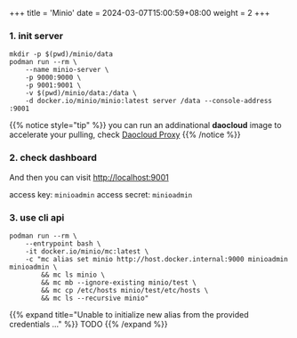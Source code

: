+++
title = 'Minio'
date = 2024-03-07T15:00:59+08:00
weight = 2
+++



### 1. init server
```shell
mkdir -p $(pwd)/minio/data
podman run --rm \
    --name minio-server \
    -p 9000:9000 \
    -p 9001:9001 \
    -v $(pwd)/minio/data:/data \
    -d docker.io/minio/minio:latest server /data --console-address :9001
```

{{% notice style="tip" %}}
you can run an addinational **daocloud** image to accelerate your pulling, check [Daocloud Proxy](daocloud/index.html)
{{% /notice %}}

### 2. check dashboard

And then you can visit [http://localhost:9001](http://localhost:9001) 

access key: `minioadmin`
access secret: `minioadmin` 

### 3. use cli api

```shell
podman run --rm \
    --entrypoint bash \
    -it docker.io/minio/mc:latest \
    -c "mc alias set minio http://host.docker.internal:9000 minioadmin minioadmin \
        && mc ls minio \
        && mc mb --ignore-existing minio/test \
        && mc cp /etc/hosts minio/test/etc/hosts \
        && mc ls --recursive minio"
```

{{% expand title="Unable to initialize new alias from the provided credentials ..." %}}
TODO
{{% /expand %}}